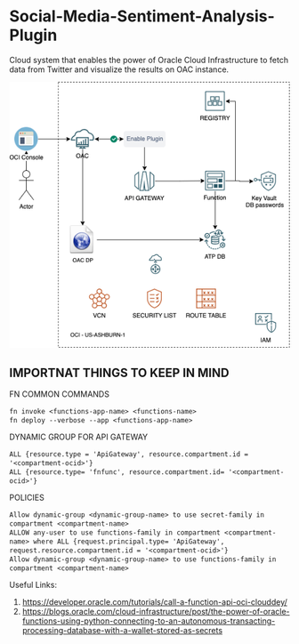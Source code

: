 # Social-Media-Sentiment-Analysis-Plugin
Cloud system that enables the power of Oracle Cloud Infrastructure to fetch data from Twitter and visualize the results on OAC instance.

![Screenshot](diagram.png)

## IMPORTNAT THINGS TO KEEP IN MIND

FN COMMON COMMANDS
```
fn invoke <functions-app-name> <functions-name>
fn deploy --verbose --app <functions-app-name>
```

DYNAMIC GROUP FOR API GATEWAY
```
ALL {resource.type = 'ApiGateway', resource.compartment.id = '<compartment-ocid>'}	
ALL {resource.type= 'fnfunc', resource.compartment.id= '<compartment-ocid>'}
```

POLICIES
```
Allow dynamic-group <dynamic-group-name> to use secret-family in compartment <compartment-name>
ALLOW any-user to use functions-family in compartment <compartment-name> where ALL {request.principal.type= 'ApiGateway', request.resource.compartment.id = '<compartment-ocid>'}
Allow dynamic-group <dynamic-group-name> to use functions-family in compartment <compartment-name>
```

Useful Links:
1. https://developer.oracle.com/tutorials/call-a-function-api-oci-clouddey/
2. https://blogs.oracle.com/cloud-infrastructure/post/the-power-of-oracle-functions-using-python-connecting-to-an-autonomous-transacting-processing-database-with-a-wallet-stored-as-secrets 
